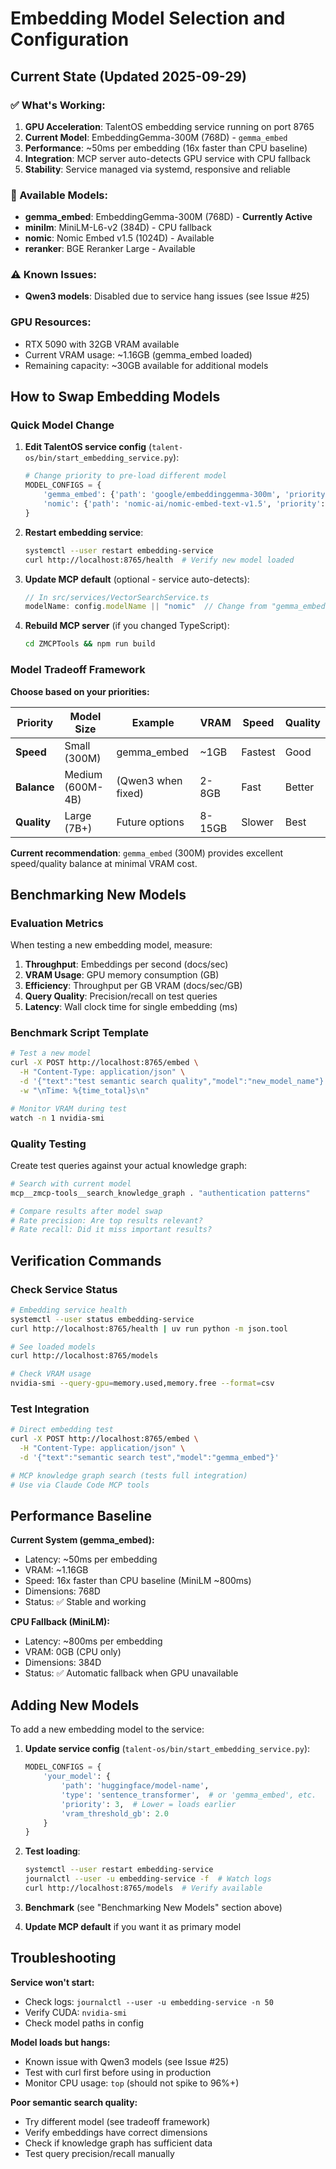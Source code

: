 # Embedding Model Selection and Configuration

## Current State (Updated 2025-09-29)

### ✅ What's Working:
1. **GPU Acceleration**: TalentOS embedding service running on port 8765
2. **Current Model**: EmbeddingGemma-300M (768D) - `gemma_embed`
3. **Performance**: ~50ms per embedding (16x faster than CPU baseline)
4. **Integration**: MCP server auto-detects GPU service with CPU fallback
5. **Stability**: Service managed via systemd, responsive and reliable

### 🔄 Available Models:
- **gemma_embed**: EmbeddingGemma-300M (768D) - **Currently Active**
- **minilm**: MiniLM-L6-v2 (384D) - CPU fallback
- **nomic**: Nomic Embed v1.5 (1024D) - Available
- **reranker**: BGE Reranker Large - Available

### ⚠️ Known Issues:
- **Qwen3 models**: Disabled due to service hang issues (see Issue #25)

### GPU Resources:
- RTX 5090 with 32GB VRAM available
- Current VRAM usage: ~1.16GB (gemma_embed loaded)
- Remaining capacity: ~30GB available for additional models

## How to Swap Embedding Models

### Quick Model Change
1. **Edit TalentOS service config** (`talent-os/bin/start_embedding_service.py`):
   ```python
   # Change priority to pre-load different model
   MODEL_CONFIGS = {
       'gemma_embed': {'path': 'google/embeddinggemma-300m', 'priority': 1},  # Current
       'nomic': {'path': 'nomic-ai/nomic-embed-text-v1.5', 'priority': 2},     # Alternative
   }
   ```

2. **Restart embedding service**:
   ```bash
   systemctl --user restart embedding-service
   curl http://localhost:8765/health  # Verify new model loaded
   ```

3. **Update MCP default** (optional - service auto-detects):
   ```typescript
   // In src/services/VectorSearchService.ts
   modelName: config.modelName || "nomic"  // Change from "gemma_embed"
   ```

4. **Rebuild MCP server** (if you changed TypeScript):
   ```bash
   cd ZMCPTools && npm run build
   ```

### Model Tradeoff Framework

**Choose based on your priorities:**

| Priority | Model Size | Example | VRAM | Speed | Quality |
|----------|------------|---------|------|-------|---------|
| **Speed** | Small (300M) | gemma_embed | ~1GB | Fastest | Good |
| **Balance** | Medium (600M-4B) | (Qwen3 when fixed) | 2-8GB | Fast | Better |
| **Quality** | Large (7B+) | Future options | 8-15GB | Slower | Best |

**Current recommendation**: `gemma_embed` (300M) provides excellent speed/quality balance at minimal VRAM cost.

## Benchmarking New Models

### Evaluation Metrics
When testing a new embedding model, measure:

1. **Throughput**: Embeddings per second (docs/sec)
2. **VRAM Usage**: GPU memory consumption (GB)
3. **Efficiency**: Throughput per GB VRAM (docs/sec/GB)
4. **Query Quality**: Precision/recall on test queries
5. **Latency**: Wall clock time for single embedding (ms)

### Benchmark Script Template
```bash
# Test a new model
curl -X POST http://localhost:8765/embed \
  -H "Content-Type: application/json" \
  -d '{"text":"test semantic search quality","model":"new_model_name"}' \
  -w "\nTime: %{time_total}s\n"

# Monitor VRAM during test
watch -n 1 nvidia-smi
```

### Quality Testing
Create test queries against your actual knowledge graph:
```bash
# Search with current model
mcp__zmcp-tools__search_knowledge_graph . "authentication patterns"

# Compare results after model swap
# Rate precision: Are top results relevant?
# Rate recall: Did it miss important results?
```

## Verification Commands

### Check Service Status
```bash
# Embedding service health
systemctl --user status embedding-service
curl http://localhost:8765/health | uv run python -m json.tool

# See loaded models
curl http://localhost:8765/models

# Check VRAM usage
nvidia-smi --query-gpu=memory.used,memory.free --format=csv
```

### Test Integration
```bash
# Direct embedding test
curl -X POST http://localhost:8765/embed \
  -H "Content-Type: application/json" \
  -d '{"text":"semantic search test","model":"gemma_embed"}'

# MCP knowledge graph search (tests full integration)
# Use via Claude Code MCP tools
```

## Performance Baseline

**Current System (gemma_embed):**
- Latency: ~50ms per embedding
- VRAM: ~1.16GB
- Speed: 16x faster than CPU baseline (MiniLM ~800ms)
- Dimensions: 768D
- Status: ✅ Stable and working

**CPU Fallback (MiniLM):**
- Latency: ~800ms per embedding
- VRAM: 0GB (CPU only)
- Dimensions: 384D
- Status: ✅ Automatic fallback when GPU unavailable

## Adding New Models

To add a new embedding model to the service:

1. **Update service config** (`talent-os/bin/start_embedding_service.py`):
   ```python
   MODEL_CONFIGS = {
       'your_model': {
           'path': 'huggingface/model-name',
           'type': 'sentence_transformer',  # or 'gemma_embed', etc.
           'priority': 3,  # Lower = loads earlier
           'vram_threshold_gb': 2.0
       }
   }
   ```

2. **Test loading**:
   ```bash
   systemctl --user restart embedding-service
   journalctl --user -u embedding-service -f  # Watch logs
   curl http://localhost:8765/models  # Verify available
   ```

3. **Benchmark** (see "Benchmarking New Models" section above)

4. **Update MCP default** if you want it as primary model

## Troubleshooting

**Service won't start:**
- Check logs: `journalctl --user -u embedding-service -n 50`
- Verify CUDA: `nvidia-smi`
- Check model paths in config

**Model loads but hangs:**
- Known issue with Qwen3 models (see Issue #25)
- Test with curl first before using in production
- Monitor CPU usage: `top` (should not spike to 96%+)

**Poor semantic search quality:**
- Try different model (see tradeoff framework)
- Verify embeddings have correct dimensions
- Check if knowledge graph has sufficient data
- Test query precision/recall manually